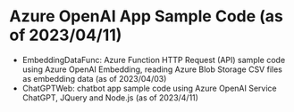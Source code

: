 # Azure OpenAI App Sample Code (as of 2023/04/11)

- EmbeddingDataFunc: Azure Function HTTP Request (API) sample code using Azure OpenAI Embedding, reading Azure Blob Storage CSV files as embedding data (as of 2023/04/03)
- ChatGPTWeb: chatbot app sample code using Azure OpenAI Service ChatGPT, JQuery and Node.js (as of 2023/4/11)
